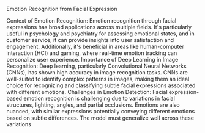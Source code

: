 Emotion Recognition from Facial Expression

Context of Emotion Recognition: Emotion recognition through facial expressions has broad applications across multiple fields. It's particularly useful in psychology and psychiatry for assessing emotional states, and in customer service, it can provide insights into user satisfaction and engagement. Additionally, it's beneficial in areas like human-computer interaction (HCI) and gaming, where real-time emotion tracking can personalize user experience.
Importance of Deep Learning in Image Recognition: Deep learning, particularly Convolutional Neural Networks (CNNs), has shown high accuracy in image recognition tasks. CNNs are well-suited to identify complex patterns in images, making them an ideal choice for recognizing and classifying subtle facial expressions associated with different emotions.
Challenges in Emotion Detection: Facial expression-based emotion recognition is challenging due to variations in facial structures, lighting, angles, and partial occlusions. Emotions are   also nuanced, with similar expressions potentially conveying different emotions based on subtle differences. The model must generalize well across these variations

